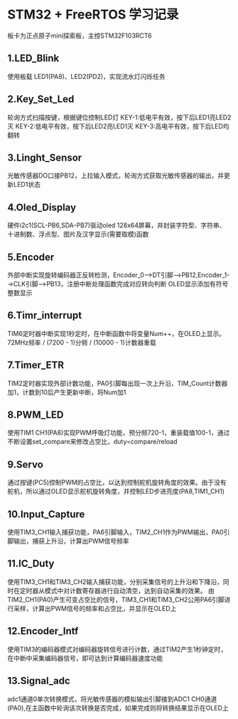 # STM32 + FreeRTOS 学习记录  
板卡为正点原子mini探索板，主控STM32F103RCT6  
## 1.LED_Blink
使用板载 LED1(PA8)、LED2(PD2)，实现流水灯闪烁任务
## 2.Key_Set_Led
轮询方式扫描按键，根据键位控制LED灯
KEY-1:低电平有效，按下后LED1亮LED2灭
KEY-2:低电平有效，按下后LED2亮LED1灭
KEY-3:高电平有效，按下后LED均翻转
## 3.Linght_Sensor
光敏传感器DO口接PB12，上拉输入模式，轮询方式获取光敏传感器的输出，并更新LED1状态
## 4.Oled_Display
硬件i2c1(SCL-PB6,SDA-PB7)驱动oled 128x64屏幕，并封装字符型、字符串、十进制数、浮点型、图片及汉字显示(需要取模)函数
## 5.Encoder
外部中断实现旋转编码器正反转检测，Encoder_0-->DT引脚-->PB12,Encoder_1-->CLK引脚-->PB13，注册中断处理函数完成对应转向判断
OLED显示添加有符号整数显示
## 6.Timr_interrupt
TIM6定时器中断实现1秒定时，在中断函数中将变量Num++，在OLED上显示。72MHz频率 / (7200 - 1)分频 / (10000 - 1)计数器重载
## 7.Timer_ETR
TIM2定时器实现外部计数功能，PA0引脚每出现一次上升沿，TIM_Count计数器加1，计数到10后产生更新中断，将Num加1
## 8.PWM_LED
使用TIM1 CH1(PA8)实现PWM呼吸灯功能，预分频720-1，重装载值100-1，通过不断设置set_compare来修改占空比，duty=compare/reload
## 9.Servo
通过按键(PC5)控制PWM的占空比，以达到控制舵机旋转角度的效果。由于没有舵机，所以通过OLED显示舵机旋转角度，并控制LED步进亮度(PA8,TIM1_CH1)
## 10.Input_Capture
使用TIM3_CH1输入捕获功能，PA6引脚输入，TIM2_CH1作为PWM输出，PA0引脚输出，捕获上升沿，计算出PWM信号频率
## 11.IC_Duty
使用TIM3_CH1和TIM3_CH2输入捕获功能，分别采集信号的上升沿和下降沿，同时在定时器从模式中对计数寄存器进行自动清空，达到自动采集的效果。
由TIM2_CH1(PA0)产生可变占空比的信号，TIM3_CH1和TIM3_CH2公用PA6引脚进行采样，计算出PWM信号的频率和占空比，并显示在OLED上
## 12.Encoder_Intf
使用TIM3的编码器模式对编码器旋转信号进行计数，通过TIM2产生1秒钟定时，在中断中采集编码器信号，即可达到计算编码器速度功能
## 13.Signal_adc
adc1通道0单次转换模式，将光敏传感器的模拟输出引脚接到ADC1 CH0通道(PA0),在主函数中轮询该次转换是否完成，如果完成则将转换结果显示在OLED上